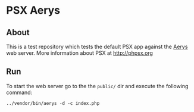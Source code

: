 PSX Aerys
===

## About

This is a test repository which tests the default PSX app against the 
[Aerys](https://github.com/amphp/aerys) web server. More information about PSX 
at http://phpsx.org

## Run

To start the web server go to the the `public/` dir and execute the following 
command:

```
../vendor/bin/aerys -d -c index.php
```
